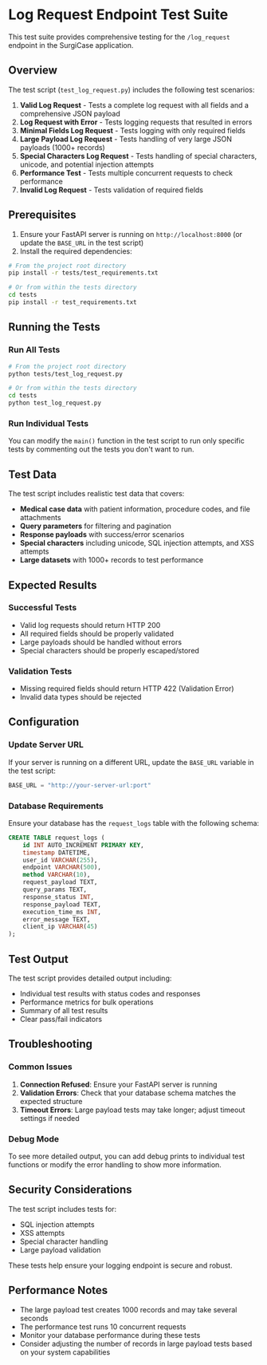 # Log Request Endpoint Test Suite

This test suite provides comprehensive testing for the `/log_request` endpoint in the SurgiCase application.

## Overview

The test script (`test_log_request.py`) includes the following test scenarios:

1. **Valid Log Request** - Tests a complete log request with all fields and a comprehensive JSON payload
2. **Log Request with Error** - Tests logging requests that resulted in errors
3. **Minimal Fields Log Request** - Tests logging with only required fields
4. **Large Payload Log Request** - Tests handling of very large JSON payloads (1000+ records)
5. **Special Characters Log Request** - Tests handling of special characters, unicode, and potential injection attempts
6. **Performance Test** - Tests multiple concurrent requests to check performance
7. **Invalid Log Request** - Tests validation of required fields

## Prerequisites

1. Ensure your FastAPI server is running on `http://localhost:8000` (or update the `BASE_URL` in the test script)
2. Install the required dependencies:

```bash
# From the project root directory
pip install -r tests/test_requirements.txt

# Or from within the tests directory
cd tests
pip install -r test_requirements.txt
```

## Running the Tests

### Run All Tests
```bash
# From the project root directory
python tests/test_log_request.py

# Or from within the tests directory
cd tests
python test_log_request.py
```

### Run Individual Tests
You can modify the `main()` function in the test script to run only specific tests by commenting out the tests you don't want to run.

## Test Data

The test script includes realistic test data that covers:

- **Medical case data** with patient information, procedure codes, and file attachments
- **Query parameters** for filtering and pagination
- **Response payloads** with success/error scenarios
- **Special characters** including unicode, SQL injection attempts, and XSS attempts
- **Large datasets** with 1000+ records to test performance

## Expected Results

### Successful Tests
- Valid log requests should return HTTP 200
- All required fields should be properly validated
- Large payloads should be handled without errors
- Special characters should be properly escaped/stored

### Validation Tests
- Missing required fields should return HTTP 422 (Validation Error)
- Invalid data types should be rejected

## Configuration

### Update Server URL
If your server is running on a different URL, update the `BASE_URL` variable in the test script:

```python
BASE_URL = "http://your-server-url:port"
```

### Database Requirements
Ensure your database has the `request_logs` table with the following schema:

```sql
CREATE TABLE request_logs (
    id INT AUTO_INCREMENT PRIMARY KEY,
    timestamp DATETIME,
    user_id VARCHAR(255),
    endpoint VARCHAR(500),
    method VARCHAR(10),
    request_payload TEXT,
    query_params TEXT,
    response_status INT,
    response_payload TEXT,
    execution_time_ms INT,
    error_message TEXT,
    client_ip VARCHAR(45)
);
```

## Test Output

The test script provides detailed output including:

- Individual test results with status codes and responses
- Performance metrics for bulk operations
- Summary of all test results
- Clear pass/fail indicators

## Troubleshooting

### Common Issues

1. **Connection Refused**: Ensure your FastAPI server is running
2. **Validation Errors**: Check that your database schema matches the expected structure
3. **Timeout Errors**: Large payload tests may take longer; adjust timeout settings if needed

### Debug Mode
To see more detailed output, you can add debug prints to individual test functions or modify the error handling to show more information.

## Security Considerations

The test script includes tests for:
- SQL injection attempts
- XSS attempts
- Special character handling
- Large payload validation

These tests help ensure your logging endpoint is secure and robust.

## Performance Notes

- The large payload test creates 1000 records and may take several seconds
- The performance test runs 10 concurrent requests
- Monitor your database performance during these tests
- Consider adjusting the number of records in large payload tests based on your system capabilities 